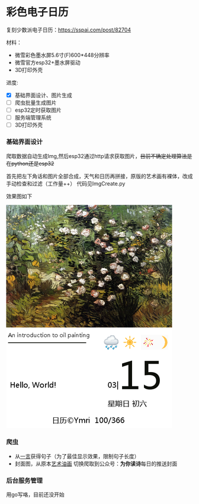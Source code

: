 # 彩色电子日历
复刻少数派电子日历：https://sspai.com/post/82704

材料：
* 微雪彩色墨水屏5.6寸(F)600*448分辨率
* 微雪官方esp32+墨水屏驱动
* 3D打印外壳

进度:
* [x] 基础界面设计、图片生成
* [ ] 爬虫批量生成图片
* [ ] esp32定时获取图片
* [ ] 服务端管理系统
* [ ] 3D打印外壳
### 基础界面设计

爬取数据自动生成Img,然后esp32通过http请求获取图片，~~目前不确定处理算法是在python还是esp32~~

首先把左下角话和图片全部合成，天气和日历再拼接，原版的艺术画有裸体，改成手动检查和过滤（工作量++）
代码见ImgCreate.py

效果图如下

![效果图](./out/test_0.png)


### 爬虫
* 从[一言](https://developer.hitokoto.cn/sentence/demo.html)获得句子（为了最佳显示效果，限制句子长度） 
* 封面图，从原本[艺术油画](http://en.most-famous-paintings.com/MostFamousPaintings.nsf/ListOfTop1000MostPopularPainting?OpenForm) 切换爬取到公众号：**为你读诗**每日的推送封面



### 后台服务管理

用go写咯，目前还没开始


